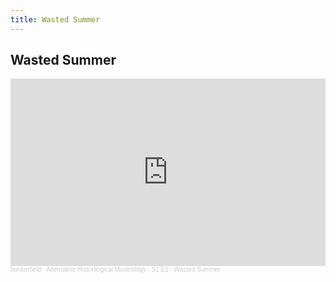 ```yaml
---
title: Wasted Summer
---
```


## Wasted Summer

<iframe width="100%" height="300" scrolling="no" frameborder="no" allow="autoplay" src="https://w.soundcloud.com/player/?url=https%3A//api.soundcloud.com/tracks/1007009548%3Fsecret_token%3Ds-fvXJczgkZn4&color=%23ff5500&auto_play=false&hide_related=false&show_comments=true&show_user=true&show_reposts=false&show_teaser=true&visual=true"></iframe><div style="font-size: 10px; color: #cccccc;line-break: anywhere;word-break: normal;overflow: hidden;white-space: nowrap;text-overflow: ellipsis; font-family: Interstate,Lucida Grande,Lucida Sans Unicode,Lucida Sans,Garuda,Verdana,Tahoma,sans-serif;font-weight: 100;"><a href="https://soundcloud.com/bonkerfield" title="bonkerfield" target="_blank" style="color: #cccccc; text-decoration: none;">bonkerfield</a> · <a href="https://soundcloud.com/bonkerfield/alternative-historilogical-musicology-s1e1-wasted-summer/s-fvXJczgkZn4" title="Alternative Historilogical Musicology - S1,E1 - Wasted Summer" target="_blank" style="color: #cccccc; text-decoration: none;">Alternative Historilogical Musicology - S1,E1 - Wasted Summer</a></div>